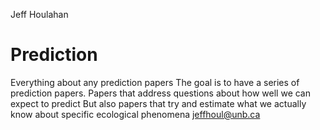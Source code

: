 Jeff Houlahan
# Prediction
Everything about any prediction papers
The goal is to have a series of prediction papers.  Papers that address questions about how well we can expect to predict
But also papers that try and estimate what we actually know about specific ecological phenomena
jeffhoul@unb.ca
